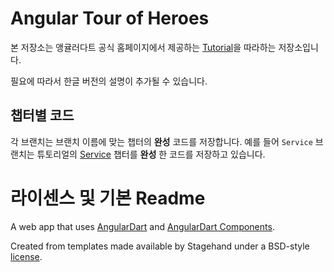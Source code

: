 # Angular Tour of Heroes

본 저장소는 앵귤러다트 공식 홈페이지에서 제공하는 [Tutorial](https://webdev.dartlang.org/angular/tutorial)을 따라하는 저장소입니다.

필요에 따라서 한글 버전의 설명이 추가될 수 있습니다.

## 챕터별 코드

각 브랜치는 브랜치 이름에 맞는 챕터의 **완성** 코드를 저장합니다. 예를 들어 `Service` 브랜치는 튜토리얼의 [Service](https://webdev.dartlang.org/angular/tutorial/toh-pt4) 챕터를 **완성** 한 코드를 저장하고 있습니다.

# 라이센스 및 기본 Readme

A web app that uses [AngularDart](https://webdev.dartlang.org/angular) and
[AngularDart Components](https://webdev.dartlang.org/components).

Created from templates made available by Stagehand under a BSD-style
[license](https://github.com/dart-lang/stagehand/blob/master/LICENSE).
